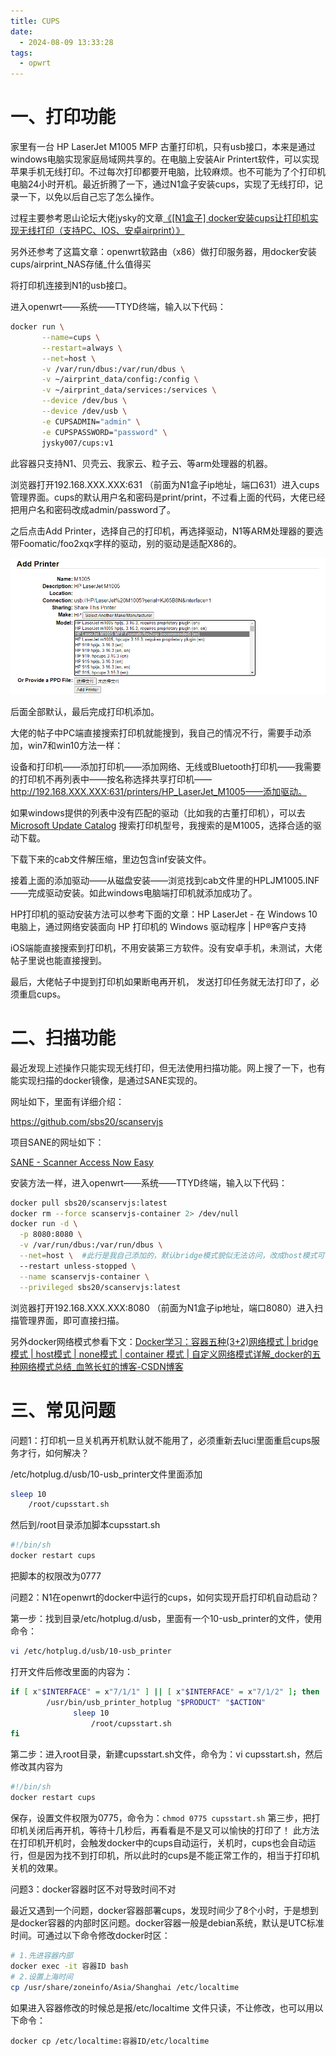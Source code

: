 ```yaml
---
title: CUPS
date:
  - 2024-08-09 13:33:28
tags:
  - opwrt
---
```


# 一、打印功能

家里有一台 HP LaserJet M1005 MFP 古董打印机，只有usb接口，本来是通过windows电脑实现家庭局域网共享的。在电脑上安装Air Printert软件，可以实现苹果手机无线打印。不过每次打印都要开电脑，比较麻烦。也不可能为了个打印机电脑24小时开机。最近折腾了一下，通过N1盒子安装cups，实现了无线打印，记录一下，以免以后自己忘了怎么操作。

过程主要参考恩山论坛大佬jysky的文章[《[N1盒子] docker安装cups让打印机实现无线打印（支持PC、IOS、安卓airprint）》](https://www.right.com.cn/forum/thread-8220309-1-1.html)

另外还参考了这篇文章：openwrt软路由（x86）做打印服务器，用docker安装cups/airprint_NAS存储_什么值得买

将打印机连接到N1的usb接口。

进入openwrt——系统——TTYD终端，输入以下代码：

```bash
docker run \
       --name=cups \
       --restart=always \
       --net=host \
       -v /var/run/dbus:/var/run/dbus \
       -v ~/airprint_data/config:/config \
       -v ~/airprint_data/services:/services \
       --device /dev/bus \
       --device /dev/usb \
       -e CUPSADMIN="admin" \
       -e CUPSPASSWORD="password" \
       jysky007/cups:v1
```


此容器只支持N1、贝壳云、我家云、粒子云、等arm处理器的机器。

浏览器打开192.168.XXX.XXX:631 （前面为N1盒子ip地址，端口631）进入cups管理界面。cups的默认用户名和密码是print/print，不过看上面的代码，大佬已经把用户名和密码改成admin/password了。

之后点击Add Printer，选择自己的打印机，再选择驱动，N1等ARM处理器的要选带Foomatic/foo2xqx字样的驱动，别的驱动是适配X86的。

![img](https://raw.githubusercontent.com/anaconda110/MyPic/img/img/a0661f0e6e3ef787932c54e8100a4a79.png)

后面全部默认，最后完成打印机添加。

大佬的帖子中PC端直接搜索打印机就能搜到，我自己的情况不行，需要手动添加，win7和win10方法一样：

设备和打印机——添加打印机——添加网络、无线或Bluetooth打印机——我需要的打印机不再列表中——按名称选择共享打印机——http://192.168.XXX.XXX:631/printers/HP_LaserJet_M1005——添加驱动。 

如果windows提供的列表中没有匹配的驱动（比如我的古董打印机），可以去[Microsoft Update Catalog](http://catalog.update.microsoft.com/) 搜索打印机型号，我搜索的是M1005，选择合适的驱动下载。



下载下来的cab文件解压缩，里边包含inf安装文件。

接着上面的添加驱动——从磁盘安装——浏览找到cab文件里的HPLJM1005.INF——完成驱动安装。如此windows电脑端打印机就添加成功了。

HP打印机的驱动安装方法可以参考下面的文章：HP LaserJet - 在 Windows 10 电脑上，通过网络安装面向 HP 打印机的 Windows 驱动程序 | HP®客户支持

iOS端能直接搜索到打印机，不用安装第三方软件。没有安卓手机，未测试，大佬帖子里说也能直接搜到。

最后，大佬帖子中提到打印机如果断电再开机， 发送打印任务就无法打印了，必须重启cups。

# 二、扫描功能

最近发现上述操作只能实现无线打印，但无法使用扫描功能。网上搜了一下，也有能实现扫描的docker镜像，是通过SANE实现的。

网址如下，里面有详细介绍：

https://github.com/sbs20/scanservjs

项目SANE的网址如下：

[SANE - Scanner Access Now Easy](http://www.sane-project.org/)

安装方法一样，进入openwrt——系统——TTYD终端，输入以下代码：



```bash
docker pull sbs20/scanservjs:latest
docker rm --force scanservjs-container 2> /dev/null
docker run -d \
  -p 8080:8080 \
  -v /var/run/dbus:/var/run/dbus \
  --net=host \  #此行是我自己添加的，默认bridge模式貌似无法访问，改成host模式可行
  --restart unless-stopped \
  --name scanservjs-container \
  --privileged sbs20/scanservjs:latest
```


浏览器打开192.168.XXX.XXX:8080 （前面为N1盒子ip地址，端口8080）进入扫描管理界面，即可直接扫描。

另外docker网络模式参看下文：[Docker学习：容器五种(3+2)网络模式 | bridge模式 | host模式 | none模式 | container 模式 | 自定义网络模式详解_docker的五种网络模式总结_血煞长虹的博客-CSDN博客](https://blog.csdn.net/succing/article/details/122433770?spm=1001.2014.3001.5506)

# 三、常见问题

问题1：打印机一旦关机再开机默认就不能用了，必须重新去luci里面重启cups服务才行，如何解决？

/etc/hotplug.d/usb/10-usb_printer文件里面添加

```bash
sleep 10
    /root/cupsstart.sh
```

然后到/root目录添加脚本cupsstart.sh

```bash 
#!/bin/sh
docker restart cups
```


把脚本的权限改为0777

问题2：N1在openwrt的docker中运行的cups，如何实现开启打印机自动启动？

第一步：找到目录/etc/hotplug.d/usb，里面有一个10-usb_printer的文件，使用命令：



```bash
vi /etc/hotplug.d/usb/10-usb_printer
```



打开文件后修改里面的内容为：

```bash
if [ x"$INTERFACE" = x"7/1/1" ] || [ x"$INTERFACE" = x"7/1/2" ]; then
        /usr/bin/usb_printer_hotplug "$PRODUCT" "$ACTION"
              sleep 10
                  /root/cupsstart.sh
fi
```


第二步：进入root目录，新建cupsstart.sh文件，命令为：vi cupsstart.sh，然后修改其内容为

```bash
#!/bin/sh
docker restart cups
```

保存，设置文件权限为0775，命令为：```chmod 0775 cupsstart.sh```
第三步，把打印机关闭后再开机，等待十几秒后，再看看是不是又可以愉快的打印了！
此方法在打印机开机时，会触发docker中的cups自动运行，关机时，cups也会自动运行，但是因为找不到打印机，所以此时的cups是不能正常工作的，相当于打印机关机的效果。

问题3：docker容器时区不对导致时间不对

最近又遇到一个问题，docker容器部署cups，发现时间少了8个小时，于是想到是docker容器的内部时区问题。docker容器一般是debian系统，默认是UTC标准时间。可通过以下命令修改docker时区：

```bash
# 1.先进容器内部
docker exec -it 容器ID bash   
# 2.设置上海时间
cp /usr/share/zoneinfo/Asia/Shanghai /etc/localtime
```
如果进入容器修改的时候总是报/etc/localtime 文件只读，不让修改，也可以用以下命令：

```docker cp /etc/localtime:容器ID/etc/localtime```
